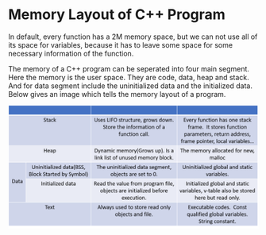 # Memory Layout of C++ Program

In default, every function has a 2M memory space, but we can not use all of its space for variables, because it has to leave some space for some necessary information of the function.

The memory of a C++ program can be seperated into four main segment. Here the memory is the user space. They are code, data, heap and stack. And for data segment include the uninitialized data and the initialized data. Below gives an image which tells the memory layout of a program.

![image](https://github.com/DYTLDSH/C/blob/main/figs/memory_layout.png)
